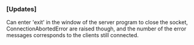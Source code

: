 ### [Updates]
Can enter 'exit' in the window of the server program to close the socket, ConnectionAbortedError are raised though,
and the number of the error messages corresponds to the clients still connected. 
